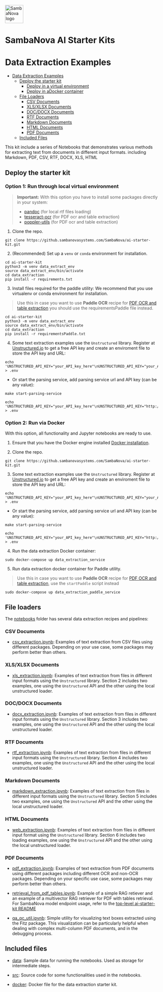 <a href="https://sambanova.ai/">
<picture>
  <source media="(prefers-color-scheme: dark)" srcset="../images/SambaNova-light-logo-1.png" height="60">
  <img alt="SambaNova logo" src="../images/SambaNova-dark-logo-1.png" height="60">
</picture>
</a>

SambaNova AI Starter Kits
====================

# Data Extraction Examples

- [Data Extraction Examples](#data-extraction-examples)
    - [Deploy the starter kit](#deploy-the-starter-kit)
      - [Deploy in a virtual environment](#option-1-run-through-local-virtual-environment)
      - [Deploy in aDocker container](#option-2-run-via-docker)
    - [File Loaders](#file-loaders)
      - [CSV Documents](#csv-documents)
      - [XLS/XLSX Documents](#xlsxlsx-documents)
      - [DOC/DOCX Documents](#docdocx-documents)
      - [RTF Documents](#rtf-documents)
      - [Markdown Documents](#markdown-documents)
      - [HTML Documents](#html-documents)
      - [PDF Documents](#pdf-documents)
    - [Included Files](#included-files)

This kit include a series of Notebooks that demonstrates various methods for extracting text from documents in different input formats. including Markdown, PDF, CSV, RTF, DOCX, XLS, HTML

## Deploy the starter kit

### Option 1: Run through local virtual environment

> **Important:** With this option you have to install some packages directly in your system:
>- [pandoc](https://pandoc.org/installing.html) (for local rtf files loading)
>- [tesseract-ocr](https://tesseract-ocr.github.io/tessdoc/Installation.html) (for PDF ocr and table extraction)
>- [poppler-utils](https://pdf2image.readthedocs.io/en/latest/installation.html) (for PDF ocr and table extraction)

1. Clone the repo.
```
git clone https://github.sambanovasystems.com/SambaNova/ai-starter-kit.git
```
2. (Recommended) Set up a `venv` or `conda` environment for installation.
```
cd ai-starter-kit
python3 -m venv data_extract_env
source data_extract_env/bin/activate
cd data_extraction
pip install -r requirements.txt
```
3. Install files required for the paddle utility: We recommend that you use virtualenv or conda environment for installation.
>Use this in case you want to use **Paddle OCR** recipe for [PDF OCR and table extraction](notebooks/pdf_extraction.ipynb) you should use the requirementsPaddle file instead.
```
cd ai-starter-kit
python3 -m venv data_extract_env
source data_extract_env/bin/activate
cd data_extraction
pip install -r requirementsPaddle.txt
```
4. Some text extraction examples use the `Unstructured` library. Register at [Unstructured.io](https://unstructured.io/#get-api-key) to get a free API key and create an enviroment file to store the API key and URL:
```
echo 'UNSTRUCTURED_API_KEY="your_API_key_here"\nUNSTRUCTURED_API_KEY="your_API_url_here"' > .env
```
- Or start the parsing service, add parsing service url and API key (can be any value): 
```
make start-parsing-service
```
```
echo 'UNSTRUCTURED_API_KEY="your_API_key_here"\nUNSTRUCTURED_API_KEY="http://localhost:8005/general/v0/general"' > .env
```

### Option 2: Run via Docker

With this option, all functionality and Jupyter notebooks are ready to use. 

1. Ensure that you have the Docker engine installed [Docker installation](https://docs.docker.com/engine/install/).

2. Clone the repo.
```
git clone https://github.sambanovasystems.com/SambaNova/ai-starter-kit.git
```
3. Some text extraction examples use the `Unstructured` library. Register at [Unstructured.io](https://unstructured.io/#get-api-key) to get a free API key and create an enviroment file to store the API key and URL:
```
echo 'UNSTRUCTURED_API_KEY="your_API_key_here"\nUNSTRUCTURED_API_KEY="your_API_url_here"' > .env
```
- Or start the parsing service, add parsing service url and API key (can be any value): 
```
make start-parsing-service
```
```
echo 'UNSTRUCTURED_API_KEY="your_API_key_here"\nUNSTRUCTURED_API_KEY="http://host.docker.internal:8005/general/v0/general"' > .env
```

4. Run the data extraction Docker container:
```
sudo docker-compose up data_extraction_service 
```

5. Run data extraction docker container for Paddle utility.
>Use this in case you want to use **Paddle OCR** recipe for [PDF OCR and table extraction](notebooks/pdf_extraction.ipynb), use the `startPaddle` script instead

```
sudo docker-compose up data_extraction_paddle_service  
```


## File loaders 

The [notebooks](notebooks) folder has several data extraction recipes and pipelines: 

### CSV Documents

- [csv_extraction.ipynb](notebooks/csv_extraction.ipynb): Examples of text extraction from CSV files using different packages. Depending on your use case, some packages may perform better than others.

### XLS/XLSX Documents

- [xls_extraction.ipynb](notebooks/xls_extraction.ipynb): Examples of text extraction from files in different input formats using the `Unstructured` library. Section 2 includes two examples, one using the `Unstructured` API and the other using the local unstructured loader.

### DOC/DOCX Documents

- [docx_extraction.ipynb](notebooks/docx_extraction.ipynb): Examples of text extraction from files in different input formats using the `Unstructured` library. Section 3 includes two examples, one using the `Unstructured` API and the other using the local unstructured loader.

### RTF Documents

- [rtf_extraction.ipynb](notebooks/rtf_extraction.ipynb): Examples of text extraction from files in different input formats using the `Unstructured` library. Section 4 includes two examples, one using the `Unstructured` API and the other using the local unstructured loader.

### Markdown Documents

- [markdown_extraction.ipynb](notebooks/markdown_extraction.ipynb): Examples of text extraction from files in different input formats using the `Unstructured` library. Section 5 includes two examples, one using the `Unstructured` API and the other using the local unstructured loader.

### HTML Documents

- [web_extraction.ipynb](notebooks/web_extraction.ipynb): Examples of text extraction from files in different input format using the `Unstructured` library. Section 6 includes two loading examples, one using the `Unstructured` API and the other using the local unstructured loader.

### PDF Documents

- [pdf_extraction.ipynb](notebooks/pdf_extraction.ipynb): Examples of text extraction from PDF documents using different packages including different OCR and non-OCR packages. Depending on your specific use case, some packages may perform better than others.

- [retrieval_from_pdf_tables.ipynb](notebooks/retrieval_from_pdf_tables.ipynb): Example of a simple RAG retiever and an example of a multivector RAG retriever for PDF with tables retrieval. For SambaNova model endpoint usage, refer to the [top-level ai-starter-kit README](../README.md) 

- [qa_qc_util.ipynb](notebooks/qa_qc_util.ipynb): Simple utility for visualizing text boxes extracted using the Fitz package. This visualization can be particularly helpful when dealing with complex multi-column PDF documents, and in the debugging process.


## Included files
- [data](data): Sample data for running the notebooks. Used as storage for intermediate steps.

- [src](src): Source code for some functionalities used in the notebooks.

- [docker](docker): Docker file for the data extraction starter kit.
